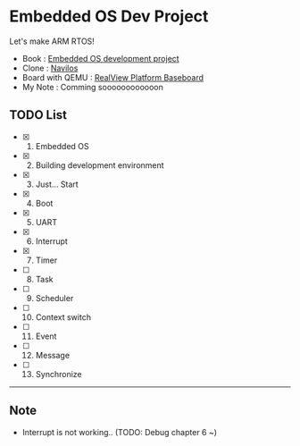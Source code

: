 # Embedded OS Dev Project

Let's make ARM RTOS!
- Book : [Embedded OS development project](https://blog.insightbook.co.kr/2019/12/19/19944/)
- Clone : [Navilos](https://github.com/navilera/Navilos)
- Board with QEMU : [RealView Platform Baseboard](https://developer.arm.com/documentation/dui0417/d/)
- My Note : Comming soooooooooooon

## TODO List
- [X] 1. Embedded OS
- [X] 2. Building development environment
- [X] 3. Just... Start
- [X] 4. Boot
- [X] 5. UART
- [X] 6. Interrupt
- [X] 7. Timer
- [ ] 8. Task
- [ ] 9. Scheduler
- [ ] 10. Context switch
- [ ] 11. Event
- [ ] 12. Message       
- [ ] 13. Synchronize

---
## Note
- Interrupt is not working.. (TODO: Debug chapter 6 ~)
